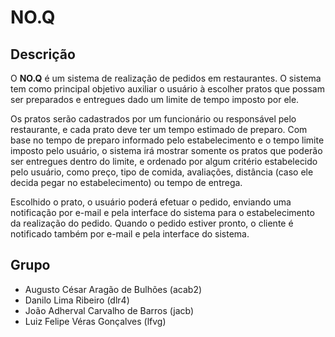 # NO.Q

## Descrição

O **NO.Q** é um sistema de realização de pedidos em restaurantes. O sistema tem como principal objetivo auxiliar o usuário à escolher pratos que possam ser preparados e entregues dado um limite de tempo imposto por ele. 

Os pratos serão cadastrados por um funcionário ou responsável pelo restaurante, e cada prato deve ter um tempo estimado de preparo. Com base no tempo de preparo informado pelo estabelecimento e o tempo limite imposto pelo usuário, o sistema irá mostrar somente os pratos que poderão ser entregues dentro do limite, e ordenado por algum critério estabelecido pelo usuário, como preço, tipo de comida, avaliações, distância (caso ele decida pegar no estabelecimento) ou tempo de entrega. 

Escolhido o prato, o usuário poderá efetuar o pedido, enviando uma notificação por e-mail e pela interface do sistema para o estabelecimento da realização do pedido. Quando o pedido estiver pronto, o cliente é notificado também por e-mail e pela interface do sistema.

## Grupo
* Augusto César Aragão de Bulhões (acab2)
* Danilo Lima Ribeiro (dlr4)
* João Adherval Carvalho de Barros (jacb)
* Luiz Felipe Véras Gonçalves (lfvg)
 